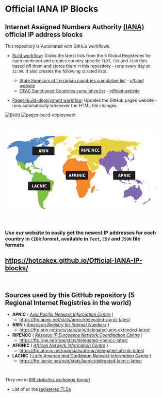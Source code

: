 # Official IANA IP Blocks

## Internet Assigned Numbers Authority [(IANA)](https://www.iana.org/numbers) official IP address blocks

This repository is Automated with GitHub workflows.

- [Build workflow](https://github.com/HotCakeX/Official-IANA-IP-blocks/actions/workflows/Build.yml): Grabs the latest lists from the 5 Global Registeries for each continent and creates country specific `TEXT`, `CSV` and `JSON` files based off them and stores them in this repository - runs every day at `22:00`. It also creates the following curated lists:

  - [State Sponsors of Terrorism countries cumulative list](https://github.com/HotCakeX/Official-IANA-IP-blocks/blob/main/Curated-Lists/StateSponsorsOfTerrorism.txt) - [_official website_](https://www.state.gov/state-sponsors-of-terrorism/)
  - [OFAC Sanctioned Countries cumulative list](https://github.com/HotCakeX/Official-IANA-IP-blocks/blob/main/Curated-Lists/OFACSanctioned.txt) - [_official website_](https://ofac.treasury.gov/sanctions-programs-and-country-information)

- [Pages-build-deployment workflow](https://github.com/HotCakeX/Official-IANA-IP-blocks/actions/workflows/pages/pages-build-deployment): Updates the GitHub pages website - runs automatically whenever the HTML file changes.

[![Build](https://github.com/HotCakeX/Official-IANA-IP-blocks/actions/workflows/Build.yml/badge.svg)](https://github.com/HotCakeX/Official-IANA-IP-blocks/actions/workflows/Build.yml)  [![pages-build-deployment](https://github.com/HotCakeX/Official-IANA-IP-blocks/actions/workflows/pages/pages-build-deployment/badge.svg)](https://github.com/HotCakeX/Official-IANA-IP-blocks/actions/workflows/pages/pages-build-deployment)

<br>

<p align="center"><img src="https://raw.githubusercontent.com/HotCakeX/Official-IANA-IP-blocks/main/rir-map.svg" width="500"></p>

<br>

### Use our website to easily get the newest IP addresses for each country in `CIDR` format, available in `Text`, `CSV` and `JSON` file formats

## https://hotcakex.github.io/Official-IANA-IP-blocks/

<br>

## Sources used by this GitHub repository (5 Regional Internet Registries in the world)

- **APNIC** ( _[Asia Pacific Network Information Centre](https://www.apnic.net/)_ )
  - https://ftp.apnic.net/stats/apnic/delegated-apnic-latest
- **ARIN** ( _[American Registry for Internet Numbers](https://www.arin.net/)_ )
  - https://ftp.arin.net/pub/stats/arin/delegated-arin-extended-latest
- **RIPENCC** ( _[Réseaux IP Européens Network Coordination Centre](https://www.ripe.net/)_ )
  - https://ftp.ripe.net/ripe/stats/delegated-ripencc-latest
- **AFRINIC** ( _[African Network Information Centre](https://www.afrinic.net/)_ )
  - https://ftp.afrinic.net/pub/stats/afrinic/delegated-afrinic-latest
- **LACNIC** ( _[Latin America and Caribbean Network Information Centre](https://www.lacnic.net/)_ )
  - https://ftp.lacnic.net/pub/stats/lacnic/delegated-lacnic-latest

<br>

_They are in [RIR statistics exchange format](https://www.apnic.net/about-apnic/corporate-documents/documents/resource-guidelines/rir-statistics-exchange-format/)_

* List of all the [registered TLDs](https://data.iana.org/TLD/tlds-alpha-by-domain.txt)
